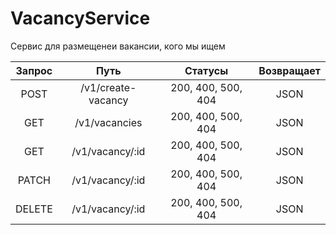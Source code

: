 # VacancyService

Сервис для размещенеи вакансии, кого мы ищем

| Запрос |               Путь                |      Статусы       | Возвращает 
 |:------:|:---------------------------------:|:------------------:|:----------:
|  POST  |        /v1/create-vacancy         | 200, 400, 500, 404 |    JSON    |
|  GET   |           /v1/vacancies           | 200, 400, 500, 404 |    JSON    |
|  GET   |          /v1/vacancy/:id          | 200, 400, 500, 404 |    JSON    |
| PATCH  |          /v1/vacancy/:id          | 200, 400, 500, 404 |    JSON    |
| DELETE |          /v1/vacancy/:id          | 200, 400, 500, 404 |    JSON    |





